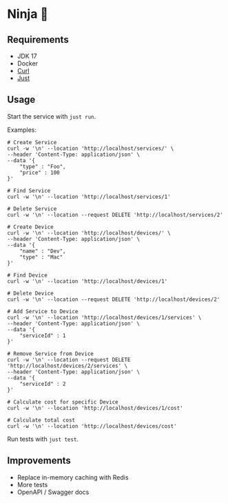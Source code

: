 # Ninja 🥷

## Requirements

- JDK 17
- Docker
- [Curl](https://curl.se)
- [Just](https://github.com/casey/just)

## Usage

Start the service with `just run`.

Examples:

```shell
# Create Service
curl -w '\n' --location 'http://localhost/services/' \
--header 'Content-Type: application/json' \
--data '{
    "type" : "Foo",
    "price" : 100
}'

# Find Service
curl -w '\n' --location 'http://localhost/services/1'

# Delete Service
curl -w '\n' --location --request DELETE 'http://localhost/services/2'

# Create Device
curl -w '\n' --location 'http://localhost/devices/' \
--header 'Content-Type: application/json' \
--data '{
    "name" : "Dev",
    "type" : "Mac"    
}'

# Find Device
curl -w '\n' --location 'http://localhost/devices/1'

# Delete Device
curl -w '\n' --location --request DELETE 'http://localhost/devices/2'

# Add Service to Device
curl -w '\n' --location 'http://localhost/devices/1/services' \
--header 'Content-Type: application/json' \
--data '{
    "serviceId" : 1
}'

# Remove Service from Device
curl -w '\n' --location --request DELETE 'http://localhost/devices/2/services' \
--header 'Content-Type: application/json' \
--data '{
    "serviceId" : 2
}'

# Calculate cost for specific Device
curl -w '\n' --location 'http://localhost/devices/1/cost'

# Calculate total cost
curl -w '\n' --location 'http://localhost/devices/cost'
```

Run tests with `just test`.

## Improvements

- Replace in-memory caching with Redis
- More tests
- OpenAPI / Swagger docs